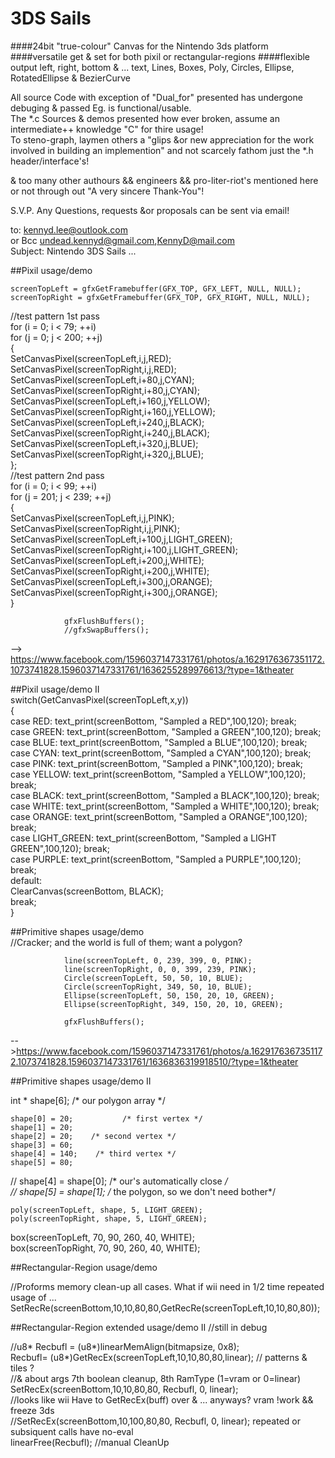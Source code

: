 # 3DS Sails  
####24bit "true-colour" Canvas for the Nintendo 3ds platform  
####versatile get & set for both pixil or rectangular-regions
####flexible output left, right, bottom & ... text, Lines, Boxes, Poly, Circles, Ellipse, RotatedEllipse & BezierCurve

All source Code with exception of "Dual_for" presented has undergone debuging & passed Eg. is functional/usable.  
The *.c Sources & demos presented how ever broken, assume an intermediate++ knowledge "C" for thire usage!  
To steno-graph, laymen others a "glips &or new appreciation for the work involved in building an implemention" and not scarcely fathom just the *.h header/interface's!   
  
& too many other authours && engineers && pro-liter-riot's mentioned here or not through out 
"A very sincere Thank-You"!  

S.V.P. Any Questions, requests &or proposals can be sent via email!   

to: kennyd.lee@outlook.com  
or Bcc undead.kennyd@gmail.com,KennyD@mail.com   
Subject: Nintendo 3DS Sails ...  

##Pixil usage/demo

	screenTopLeft = gfxGetFramebuffer(GFX_TOP, GFX_LEFT, NULL, NULL); 
	screenTopRight = gfxGetFramebuffer(GFX_TOP, GFX_RIGHT, NULL, NULL); 

//test pattern 1st pass  
for (i = 0; i < 79; ++i)  
 for (j = 0; j < 200; ++j)  
	{  
        SetCanvasPixel(screenTopLeft,i,j,RED);  
                                SetCanvasPixel(screenTopRight,i,j,RED);  
                                SetCanvasPixel(screenTopLeft,i+80,j,CYAN);  
                                SetCanvasPixel(screenTopRight,i+80,j,CYAN);  
                                SetCanvasPixel(screenTopLeft,i+160,j,YELLOW);  
                                SetCanvasPixel(screenTopRight,i+160,j,YELLOW);  
                                SetCanvasPixel(screenTopLeft,i+240,j,BLACK);  
                                SetCanvasPixel(screenTopRight,i+240,j,BLACK);  
                                SetCanvasPixel(screenTopLeft,i+320,j,BLUE);  
                                SetCanvasPixel(screenTopRight,i+320,j,BLUE);  
				};  
//test pattern 2nd pass   
for (i = 0; i < 99; ++i)  
 for (j = 201; j < 239; ++j)  
	{  
                                SetCanvasPixel(screenTopLeft,i,j,PINK);  
                                SetCanvasPixel(screenTopRight,i,j,PINK);  
                                SetCanvasPixel(screenTopLeft,i+100,j,LIGHT_GREEN);  
                                SetCanvasPixel(screenTopRight,i+100,j,LIGHT_GREEN);  
                                SetCanvasPixel(screenTopLeft,i+200,j,WHITE);  
                                SetCanvasPixel(screenTopRight,i+200,j,WHITE);  
                                SetCanvasPixel(screenTopLeft,i+300,j,ORANGE);  
                                SetCanvasPixel(screenTopRight,i+300,j,ORANGE);  
				}  

				gfxFlushBuffers();
				//gfxSwapBuffers();

--> https://www.facebook.com/1596037147331761/photos/a.1629176367351172.1073741828.1596037147331761/1636255289976613/?type=1&theater

##Pixil usage/demo II  
   switch(GetCanvasPixel(screenTopLeft,x,y))  
  {   
 	case RED: text_print(screenBottom, "Sampled a RED",100,120); break;  
	case GREEN: text_print(screenBottom, "Sampled a GREEN",100,120); break;  
 	case BLUE: text_print(screenBottom, "Sampled a BLUE",100,120); break;  
 	case CYAN: text_print(screenBottom, "Sampled a CYAN",100,120); break;  
 	case PINK: text_print(screenBottom, "Sampled a PINK",100,120); break;  
 	case YELLOW: text_print(screenBottom, "Sampled a YELLOW",100,120); break;  
 	case BLACK: text_print(screenBottom, "Sampled a BLACK",100,120); break;  
 	case WHITE: text_print(screenBottom, "Sampled a WHITE",100,120); break;   
 	case ORANGE: text_print(screenBottom, "Sampled a ORANGE",100,120); break;  
 	case LIGHT_GREEN: text_print(screenBottom, "Sampled a LIGHT GREEN",100,120); break;   
 	case PURPLE: text_print(screenBottom, "Sampled a PURPLE",100,120); break;  
	default:   
                ClearCanvas(screenBottom, BLACK);  
		break;  
  }  
  
##Primitive shapes usage/demo  
//Cracker; and the world is full of them; want a polygon?  

  				line(screenTopLeft, 0, 239, 399, 0, PINK);  
			  	line(screenTopRight, 0, 0, 399, 239, PINK);  
				Circle(screenTopLeft, 50, 50, 10, BLUE);  
				Circle(screenTopRight, 349, 50, 10, BLUE);  
				Ellipse(screenTopLeft, 50, 150, 20, 10, GREEN);  
				Ellipse(screenTopRight, 349, 150, 20, 10, GREEN);  

				gfxFlushBuffers();  

-->https://www.facebook.com/1596037147331761/photos/a.1629176367351172.1073741828.1596037147331761/1636836319918510/?type=1&theater

##Primitive shapes usage/demo II

   int * shape[6];   /* our polygon array */

    shape[0] = 20;           /* first vertex */
    shape[1] = 20;
    shape[2] = 20;    /* second vertex */
    shape[3] = 60;
    shape[4] = 140;    /* third vertex */
    shape[5] = 80;
  
//   shape[4] = shape[0];      /* our's automatically close */  
 //  shape[5] = shape[1];      /* the polygon, so we don't need bother*/  
 
    poly(screenTopLeft, shape, 5, LIGHT_GREEN);    
    poly(screenTopRight, shape, 5, LIGHT_GREEN);  
    
   box(screenTopLeft, 70, 90, 260, 40, WHITE);   
   box(screenTopRight, 70, 90, 260, 40, WHITE);   

##Rectangular-Region usage/demo

//Proforms memory clean-up all cases. What if wii need in 1/2 time repeated usage of ...
SetRecRe(screenBottom,10,10,80,80,GetRecRe(screenTopLeft,10,10,80,80));

##Rectangular-Region extended usage/demo II 
//still in debug

//u8* Recbufl = (u8*)linearMemAlign(bitmapsize, 0x8);  
Recbufl= (u8*)GetRecEx(screenTopLeft,10,10,80,80,linear); // patterns & tiles ?  
//& about args 7th boolean cleanup, 8th RamType (1=vram or 0=linear)    
SetRecEx(screenBottom,10,10,80,80, Recbufl, 0, linear);    
//looks like wii Have to GetRecEx(buff) over & ... anyways? vram !work && freeze 3ds  
//SetRecEx(screenBottom,10,100,80,80, Recbufl, 0, linear); repeated or subsiquent calls have no-eval  
linearFree(Recbufl); //manual CleanUp
